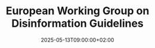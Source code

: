 ---
# Documentation: https://wowchemy.com/docs/managing-content/

title: "European Working Group on Disinformation Guidelines"
event: Development of the new European guidelines on disinformation
event_url: https://education.ec.europa.eu/news/working-groups-on-ethical-guidelines-for-ai-and-guidelines-on-disinformation-apply-now
location: Brussels, Belgium
address:
  street:
  city:
  region:
  postcode:
  country:
summary:  
abstract:

# Talk start and end times.
#   End time can optionally be hidden by prefixing the line with `#`.
date: 2025-05-13T09:00:00+02:00
date_end: 2025-05-13T17:00:00+02:00
all_day: FALSE

# Schedule page publish date (NOT event date).
publishDate: 2025-03-25T00:18:04+02:00

authors: []
tags: [events, working groups, SIGs, European Commission, European policy, disinformation, guidelines]

# Is this a featured event? (true/false)
featured: false

# Featured image
# To use, add an image named `featured.jpg/png` to your page's folder. 
# Focal points: Smart, Center, TopLeft, Top, TopRight, Left, Right, BottomLeft, Bottom, BottomRight.
image:
  caption: ""
  focal_point: ""
  preview_only: false

# Custom links (optional).
#   Uncomment and edit lines below to show custom links.
# links:
# - name: Follow
#   url: https://twitter.com
#   icon_pack: fab
#   icon: twitter

# Optional filename of your slides within your event's folder or a URL.
url_slides: 
url_code:
url_pdf:
url_video: 

# Markdown Slides (optional).
#   Associate this event with Markdown slides.
#   Simply enter your slide deck's filename without extension.
#   E.g. `slides = "example-slides"` references `content/slides/example-slides.md`.
#   Otherwise, set `slides = ""`.
slides: ""

# Projects (optional).
#   Associate this post with one or more of your projects.
#   Simply enter your project's folder or file name without extension.
#   E.g. `projects = ["internal-project"]` references `content/project/deep-learning/index.md`.
#   Otherwise, set `projects = []`.
projects: []
---